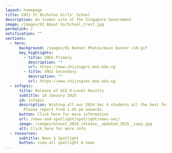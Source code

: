 ```yaml
---
layout: homepage
title: CHIJ St Nicholas Girls' School
description: An Isomer site of the Singapore Government
image: /images/02 About Us/School_Crest.jpg
permalink: /
notification: ""
sections:
  - hero:
      background: /images/01 Banner Photos/main banner v10.gif
      key_highlights:
        - title: SNGS Primary
          description: ""
          url: https://www.chijsngpri.moe.edu.sg
        - title: SNGS Secondary
          description: ""
          url: https://www.chijsngsec.moe.edu.sg
  - infopic:
      title: Release of GCE O-Level Results
      subtitle: 10 January 2025
      id: infopic
      description: Wishing all our 2024 Sec 4 students all the best for their results.
        Please report from 1.45 pm onwards.
      button: Click here for more information
      url: /news-and-spotlight/spotlight/news-sec/
      image: /images/olevel_2024_release__updated_2025__copy.jpg
      alt: Click here for more info
  - resources:
      subtitle: News & Spotlight
      button: view all spotlight & news
---
```

